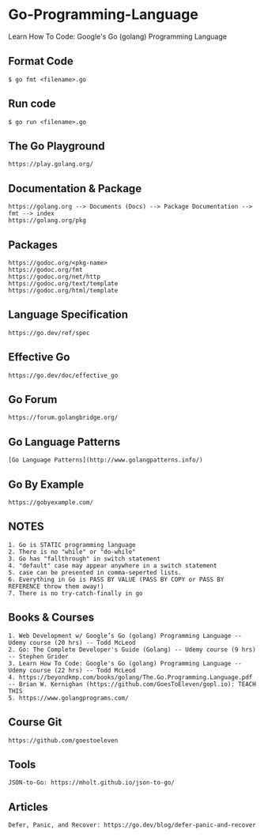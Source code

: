 # Go-Programming-Language
Learn How To Code: Google's Go (golang) Programming Language

## Format Code
```
$ go fmt <filename>.go
```

## Run code
```
$ go run <filename>.go
```

## The Go Playground
```
https://play.golang.org/
```

## Documentation & Package
```
https://golang.org --> Documents (Docs) --> Package Documentation --> fmt --> index
https://golang.org/pkg
```

## Packages
```
https://godoc.org/<pkg-name>
https://godoc.org/fmt
https://godoc.org/net/http
https://godoc.org/text/template
https://godoc.org/html/template
```
## Language Specification
```
https://go.dev/ref/spec
```

## Effective Go
```
https://go.dev/doc/effective_go
```

## Go Forum
```
https://forum.golangbridge.org/
```

## Go Language Patterns
```
[Go Language Patterns](http://www.golangpatterns.info/)
```

## Go By Example
```
https://gobyexample.com/
```

## NOTES
```
1. Go is STATIC programming language
2. There is no "while" or "do-while"
3. Go has "fallthrough" in switch statement
4. "default" case may appear anywhere in a switch statement
5. case can be presented in comma-seperted lists.
6. Everything in Go is PASS BY VALUE (PASS BY COPY or PASS BY REFERENCE throw them away!)
7. There is no try-catch-finally in go
```

## Books & Courses
```
1. Web Development w/ Google’s Go (golang) Programming Language -- Udemy course (20 hrs) -- Todd McLeod
2. Go: The Complete Developer's Guide (Golang) -- Udemy course (9 hrs) -- Stephen Grider
3. Learn How To Code: Google's Go (golang) Programming Language -- Udemy course (22 hrs) -- Todd McLeod
4. https://beyondkmp.com/books/golang/The.Go.Programming.Language.pdf -- Brian W. Kernighan (https://github.com/GoesToEleven/gopl.io): TEACH THIS
5. https://www.golangprograms.com/
```

## Course Git
```
https://github.com/goestoeleven
```

## Tools
```
JSON-to-Go: https://mholt.github.io/json-to-go/
```

## Articles
```
Defer, Panic, and Recover: https://go.dev/blog/defer-panic-and-recover
```
